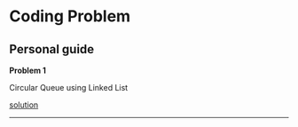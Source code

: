 # Coding Problem #
Personal guide
--- 

**Problem 1**  
  
Circular Queue using Linked List
     
[solution](./DataStructures/circularQueueUsingLL.cpp)

---
